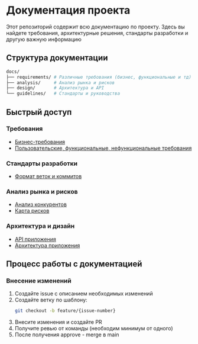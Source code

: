 # Документация проекта

Этот репозиторий содержит всю документацию по проекту. Здесь вы найдете требования, архитектурные решения, стандарты разработки и другую важную информацию

## Структура документации

```bash
docs/
├── requirements/ # Различные требования (бизнес, функциональные и тд)
├── analysis/     # Анализ рынка и рисков
├── design/       # Архитектура и API
└── guidelines/   # Стандарты и руководства
```

## Быстрый доступ

### Требования
- [Бизнес-требования](requirements/business.md)
- [Пользовательские, функциональные, нефункциональные требования](requirements/user_functional_non-functional.md)

### Стандарты разработки
- [Формат веток и коммитов](guidelines/branch-commit-format.md)

### Анализ рынка и рисков
- [Анализ конкурентов](analytics/competition-analysis.md)
- [Карта рисков](analytics/risk-map.md)

### Архитектура и дизайн
- [API приложения](design/api.md)
- [Архитектура приложения](design/architecture.md)

## Процесс работы с документацией

### Внесение изменений
1. Создайте issue с описанием необходимых изменений
2. Создайте ветку по шаблону:
   ```bash
   git checkout -b feature/{issue-number}
   ```
3. Внесите изменения и создайте PR
4. Получите ревью от команды (необходим минимум от одного)
5. После получения approve - merge в main
